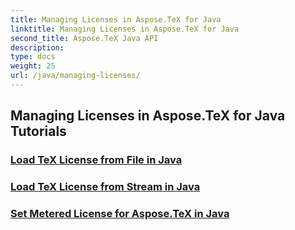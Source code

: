 ```yaml
---
title: Managing Licenses in Aspose.TeX for Java
linktitle: Managing Licenses in Aspose.TeX for Java
second_title: Aspose.TeX Java API
description: 
type: docs
weight: 25
url: /java/managing-licenses/
---
```


## Managing Licenses in Aspose.TeX for Java Tutorials
### [Load TeX License from File in Java](./load-license-from-file/)
### [Load TeX License from Stream in Java](./load-license-from-stream/)
### [Set Metered License for Aspose.TeX in Java](./set-metered-license/)